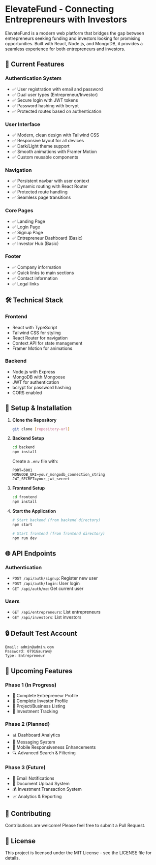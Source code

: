 # ElevateFund - Connecting Entrepreneurs with Investors

ElevateFund is a modern web platform that bridges the gap between entrepreneurs seeking funding and investors looking for promising opportunities. Built with React, Node.js, and MongoDB, it provides a seamless experience for both entrepreneurs and investors.

## 🚀 Current Features

### Authentication System
- ✅ User registration with email and password
- ✅ Dual user types (Entrepreneur/Investor)
- ✅ Secure login with JWT tokens
- ✅ Password hashing with bcrypt
- ✅ Protected routes based on authentication

### User Interface
- ✅ Modern, clean design with Tailwind CSS
- ✅ Responsive layout for all devices
- ✅ Dark/Light theme support
- ✅ Smooth animations with Framer Motion
- ✅ Custom reusable components

### Navigation
- ✅ Persistent navbar with user context
- ✅ Dynamic routing with React Router
- ✅ Protected route handling
- ✅ Seamless page transitions

### Core Pages
- ✅ Landing Page
- ✅ Login Page
- ✅ Signup Page
- ✅ Entrepreneur Dashboard (Basic)
- ✅ Investor Hub (Basic)

### Footer
- ✅ Company information
- ✅ Quick links to main sections
- ✅ Contact information
- ✅ Legal links

## 🛠️ Technical Stack

### Frontend
- React with TypeScript
- Tailwind CSS for styling
- React Router for navigation
- Context API for state management
- Framer Motion for animations

### Backend
- Node.js with Express
- MongoDB with Mongoose
- JWT for authentication
- bcrypt for password hashing
- CORS enabled

## 🔧 Setup & Installation

1. **Clone the Repository**
   ```bash
   git clone [repository-url]
   ```

2. **Backend Setup**
   ```bash
   cd backend
   npm install
   ```
   Create a `.env` file with:
   ```
   PORT=5001
   MONGODB_URI=your_mongodb_connection_string
   JWT_SECRET=your_jwt_secret
   ```

3. **Frontend Setup**
   ```bash
   cd frontend
   npm install
   ```

4. **Start the Application**
   ```bash
   # Start backend (from backend directory)
   npm start

   # Start frontend (from frontend directory)
   npm run dev
   ```

## 🌐 API Endpoints

### Authentication
- `POST /api/auth/signup`: Register new user
- `POST /api/auth/login`: User login
- `GET /api/auth/me`: Get current user

### Users
- `GET /api/entrepreneurs`: List entrepreneurs
- `GET /api/investors`: List investors

## 🔒 Default Test Account
```
Email: admin@admin.com
Password: 0791Gaurav@
Type: Entrepreneur
```

## 🚧 Upcoming Features

### Phase 1 (In Progress)
- 🔄 Complete Entrepreneur Profile
- 🔄 Complete Investor Profile
- 🔄 Project/Business Listing
- 🔄 Investment Tracking

### Phase 2 (Planned)
- 📊 Dashboard Analytics
- 💬 Messaging System
- 📱 Mobile Responsiveness Enhancements
- 🔍 Advanced Search & Filtering

### Phase 3 (Future)
- 📧 Email Notifications
- 📄 Document Upload System
- 💰 Investment Transaction System
- 📈 Analytics & Reporting

## 👥 Contributing
Contributions are welcome! Please feel free to submit a Pull Request.

## 📝 License
This project is licensed under the MIT License - see the LICENSE file for details. 